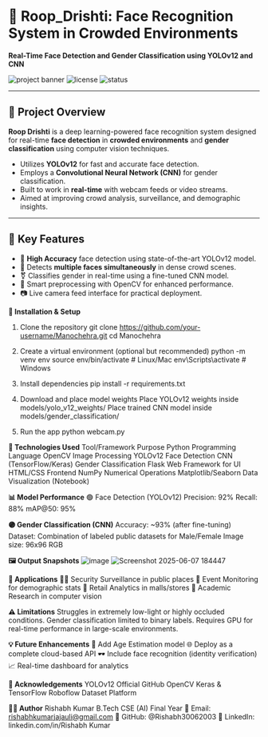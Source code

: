 # 👤 Roop_Drishti: Face Recognition System in Crowded Environments

**Real-Time Face Detection and Gender Classification using YOLOv12 and CNN**

![project banner](https://img.shields.io/badge/Deep%20Learning-YOLOv12-blue?style=for-the-badge) ![license](https://img.shields.io/badge/License-MIT-green?style=for-the-badge) ![status](https://img.shields.io/badge/Status-Active-yellow?style=for-the-badge)

---

## 🧠 Project Overview

**Roop Drishti** is a deep learning-powered face recognition system designed for real-time **face detection** in **crowded environments** and **gender classification** using computer vision techniques.

- Utilizes **YOLOv12** for fast and accurate face detection.
- Employs a **Convolutional Neural Network (CNN)** for gender classification.
- Built to work in **real-time** with webcam feeds or video streams.
- Aimed at improving crowd analysis, surveillance, and demographic insights.

---

## 🚀 Key Features

- 🎯 **High Accuracy** face detection using state-of-the-art YOLOv12 model.
- 👥 Detects **multiple faces simultaneously** in dense crowd scenes.
- ⚧️ Classifies gender in real-time using a fine-tuned CNN model.
- 🧠 Smart preprocessing with OpenCV for enhanced performance.
- 📷 Live camera feed interface for practical deployment.

**🔧 Installation & Setup**
1. Clone the repository
git clone https://github.com/your-username/Manochehra.git
cd Manochehra

2. Create a virtual environment (optional but recommended)
python -m venv env
source env/bin/activate      # Linux/Mac
env\Scripts\activate         # Windows

3. Install dependencies
pip install -r requirements.txt

4. Download and place model weights
Place YOLOv12 weights inside models/yolo_v12_weights/
Place trained CNN model inside models/gender_classification/

5. Run the app
python webcam.py


**🧪 Technologies Used**
Tool/Framework	Purpose
Python	Programming Language
OpenCV	Image Processing
YOLOv12	Face Detection
CNN (TensorFlow/Keras)	Gender Classification
Flask	Web Framework for UI
HTML/CSS	Frontend
NumPy	Numerical Operations
Matplotlib/Seaborn	Data Visualization (Notebook)

**📊 Model Performance**
🟢 Face Detection (YOLOv12)
Precision: 92%
Recall: 88%
mAP@50: 95%

**🟣 Gender Classification (CNN)**
Accuracy: ~93% (after fine-tuning)
Dataset: Combination of labeled public datasets for Male/Female
Image size: 96x96 RGB

**🖼️ Output Snapshots**
![image](https://github.com/user-attachments/assets/c6eed5aa-7d33-44db-8ed1-c19446193ba2)
![Screenshot 2025-06-07 184447](https://github.com/user-attachments/assets/56b9ff74-3158-4d55-bcbd-33ab39039ca1)

**📌 Applications**
👮‍♂️ Security Surveillance in public places
🎤 Event Monitoring for demographic stats
🏬 Retail Analytics in malls/stores
🧪 Academic Research in computer vision

**⚠️ Limitations**
Struggles in extremely low-light or highly occluded conditions.
Gender classification limited to binary labels.
Requires GPU for real-time performance in large-scale environments.

**💡 Future Enhancements**
🧓 Add Age Estimation model
🌐 Deploy as a complete cloud-based API
🕶️ Include face recognition (identity verification)
📈 Real-time dashboard for analytics

**🤝 Acknowledgements**
YOLOv12 Official GitHub
OpenCV
Keras & TensorFlow
Roboflow Dataset Platform

**🧑‍💻 Author**
Rishabh Kumar
B.Tech CSE (AI) Final Year
📧 Email: rishabhkumarjajauli@gmail.com
🐙 GitHub: @Rishabh30062003
🔗 LinkedIn: linkedin.com/in/Rishabh Kumar
